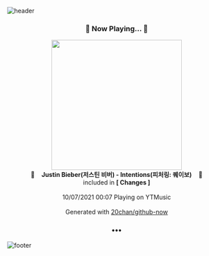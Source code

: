 ![header](https://capsule-render.vercel.app/api?type=wave&height=170&section=header&text=Hi.%20I'm%20SHIFT&fontColor=090707&fontAlignX=45&fontAlignY=65&fontSize=100)

<h3 align="center">🎵 Now Playing... 🎵</h3>
<p align="center">
  <a href="https://music.youtube.com/watch?v=RcSX0hOWcQ0">
    <img width="300" src="https://lh3.googleusercontent.com/RWp6xYchtFg37DeLr-yxYOE6qWcPYApWuXkk3EYm_RLoqTtCTv-qPOyAy1F8wWjjiD1ZA99lmIrTAxs">
  </a>
  <br>
  🎵&nbsp&nbsp&nbsp <b>Justin Bieber(저스틴 비버) - Intentions(피처링: 퀘이보)</b> &nbsp&nbsp&nbsp🎵
  <br>
  included in <b>[ Changes ]</b>
  
  <br />
  <br />
  10/07/2021 00:07 Playing on YTMusic
  <br />
  <br />
  Generated with <a href="https://github.com/20chan/github-now">20chan/github-now</a>
</p>

<h3 align="center">•••</h3>

![footer](https://capsule-render.vercel.app/api?type=wave&height=150&section=footer)
